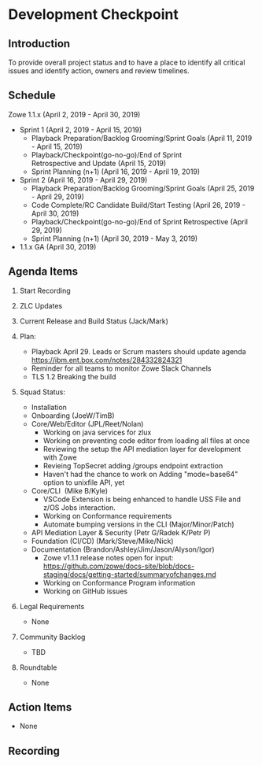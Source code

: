 # Development Checkpoint

Introduction
------------
To provide overall project status and to have a place to identify all critical issues and identify action, owners and review timelines.

Schedule
--------
Zowe 1.1.x (April 2, 2019 -	April 30, 2019)
- Sprint 1 (April 2, 2019	- April 15, 2019)
  - Playback Preparation/Backlog Grooming/Sprint Goals (April 11, 2019 - April 15, 2019)
  - Playback/Checkpoint(go-no-go)/End of Sprint Retrospective and Update (April 15, 2019)
  - Sprint Planning (n+1) (April 16, 2019 - April 19, 2019)
- Sprint 2 (April 16, 2019 - April 29, 2019)
  - Playback Preparation/Backlog Grooming/Sprint Goals (April 25, 2019 - April 29, 2019)
  - Code Complete/RC Candidate Build/Start Testing (April 26, 2019 - April 30, 2019)
  - Playback/Checkpoint(go-no-go)/End of Sprint Retrospective (April 29, 2019)
  - Sprint Planning (n+1) (April 30, 2019	- May 3, 2019)
- 1.1.x GA (April 30, 2019)


Agenda Items
------------
1. Start Recording
2. ZLC Updates
3. Current Release and Build Status (Jack/Mark)
4. Plan:
    - Playback April 29. Leads or Scrum masters should update agenda https://ibm.ent.box.com/notes/284332824321
    - Reminder for all teams to monitor Zowe Slack Channels
    - TLS 1.2 Breaking the build
5. Squad Status:
    - Installation
    - Onboarding (JoeW/TimB)
    - Core/Web/Editor (JPL/Reet/Nolan)
      - Working on java services for zlux
      - Working on preventing code editor from loading all files at once
      - Reviewing the setup the API mediation layer for development with Zowe
      - Revieing TopSecret adding /groups endpoint extraction
      - Haven't had the chance to work on Adding "mode=base64" option to unixfile API, yet
    - Core/CLI  (Mike B/Kyle)
      - VSCode Extension is being enhanced to handle USS File and z/OS Jobs interaction.
      - Working on Conformance requirements
      - Automate bumping versions in the CLI (Major/Minor/Patch)
    - API Mediation Layer & Security (Petr G/Radek K/Petr P)
    - Foundation (CI/CD) (Mark/Steve/Mike/Nick)
    - Documentation (Brandon/Ashley/Jim/Jason/Alyson/Igor)
      - Zowe v1.1.1 release notes open for input: https://github.com/zowe/docs-site/blob/docs-staging/docs/getting-started/summaryofchanges.md
      - Working on Conformance Program information
      - Working on GitHub issues

6. Legal Requirements
    - None

7. Community Backlog
    - TBD
8. Roundtable
    - None

Action Items
------------
- None


Recording
-------------------------
